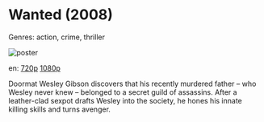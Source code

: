# Wanted (2008)

Genres: action, crime, thriller

![poster](http://image.tmdb.org/t/p/w500/mUrkppyahzk6koYFekxeu0tmcPd.jpg)

en:
  [720p](magnet:?xt=urn:btih:0CB88B5B8E23171F240EA8A91E84D469B82B1AB5&tr=udp://glotorrents.pw:6969/announce&tr=udp://tracker.opentrackr.org:1337/announce&tr=udp://torrent.gresille.org:80/announce&tr=udp://tracker.openbittorrent.com:80&tr=udp://tracker.coppersurfer.tk:6969&tr=udp://tracker.leechers-paradise.org:6969&tr=udp://p4p.arenabg.ch:1337&tr=udp://tracker.internetwarriors.net:1337)
  [1080p](magnet:?xt=urn:btih:D83997EC3A3E2C6DF5B17AAAE3F6A0D7FD256E6B&tr=udp://glotorrents.pw:6969/announce&tr=udp://tracker.opentrackr.org:1337/announce&tr=udp://torrent.gresille.org:80/announce&tr=udp://tracker.openbittorrent.com:80&tr=udp://tracker.coppersurfer.tk:6969&tr=udp://tracker.leechers-paradise.org:6969&tr=udp://p4p.arenabg.ch:1337&tr=udp://tracker.internetwarriors.net:1337)
  


Doormat Wesley Gibson discovers that his recently murdered father – who Wesley never knew – belonged to a secret guild of assassins. After a leather-clad sexpot drafts Wesley into the society, he hones his innate killing skills and turns avenger.